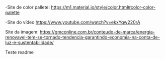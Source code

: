 -Site de color pallete: https://m1.material.io/style/color.html#color-color-palette

-Site do vídeo 
https://www.youtube.com/watch?v=ekxYqw220rA

Site da imagem:
https://gmconline.com.br/conteudo-de-marca/energia-renovavel-tem-se-tornado-tendencia-garantindo-economia-na-conta-de-luz-e-sustentabilidade/

Teste readme